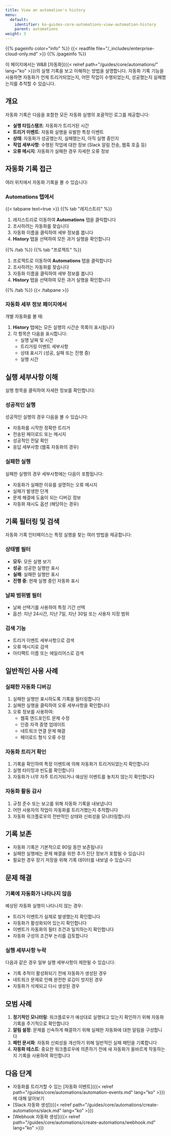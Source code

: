 ```yaml
---
title: View an automation's history
menu:
  default:
    identifier: ko-guides-core-automations-view-automation-history
    parent: automations
weight: 3
---
```


{{% pageinfo color="info" %}}
{{< readfile file="/_includes/enterprise-cloud-only.md" >}}
{{% /pageinfo %}}

이 페이지에서는 W&B [자동화]({{< relref path="/guides/core/automations/" lang="ko" >}})의 실행 기록을 보고 이해하는 방법을 설명합니다. 자동화 기록 기능을 사용하면 자동화가 언제 트리거되었는지, 어떤 작업이 수행되었는지, 성공했는지 실패했는지를 추적할 수 있습니다.

## 개요

자동화 기록은 다음을 포함한 모든 자동화 실행의 포괄적인 로그를 제공합니다:
- **실행 타임스탬프**: 자동화가 트리거된 시간
- **트리거 이벤트**: 자동화 실행을 유발한 특정 이벤트
- **상태**: 자동화가 성공했는지, 실패했는지, 아직 실행 중인지
- **작업 세부사항**: 수행된 작업에 대한 정보 (Slack 알림 전송, 웹훅 호출 등)
- **오류 메시지**: 자동화가 실패한 경우 자세한 오류 정보

## 자동화 기록 접근

여러 위치에서 자동화 기록을 볼 수 있습니다:

### Automations 탭에서

{{< tabpane text=true >}}
{{% tab "레지스트리" %}}
1. 레지스트리로 이동하여 **Automations** 탭을 클릭합니다
2. 조사하려는 자동화를 찾습니다
3. 자동화 이름을 클릭하여 세부 정보를 봅니다
4. **History** 탭을 선택하여 모든 과거 실행을 확인합니다

{{% /tab %}}
{{% tab "프로젝트" %}}
1. 프로젝트로 이동하여 **Automations** 탭을 클릭합니다
2. 조사하려는 자동화를 찾습니다
3. 자동화 이름을 클릭하여 세부 정보를 봅니다
4. **History** 탭을 선택하여 모든 과거 실행을 확인합니다

{{% /tab %}}
{{< /tabpane >}}

### 자동화 세부 정보 페이지에서

개별 자동화를 볼 때:
1. **History** 탭에는 모든 실행의 시간순 목록이 표시됩니다
2. 각 항목은 다음을 표시합니다:
   - 실행 날짜 및 시간
   - 트리거링 이벤트 세부사항
   - 상태 표시기 (성공, 실패 또는 진행 중)
   - 실행 시간

## 실행 세부사항 이해

실행 항목을 클릭하여 자세한 정보를 확인합니다:

### 성공적인 실행
성공적인 실행의 경우 다음을 볼 수 있습니다:
- 자동화를 시작한 정확한 트리거
- 전송된 페이로드 또는 메시지
- 성공적인 전달 확인
- 응답 세부사항 (웹훅 자동화의 경우)

### 실패한 실행
실패한 실행의 경우 세부사항에는 다음이 포함됩니다:
- 자동화가 실패한 이유를 설명하는 오류 메시지
- 실패가 발생한 단계
- 문제 해결에 도움이 되는 디버깅 정보
- 자동화 재시도 옵션 (해당하는 경우)

## 기록 필터링 및 검색

자동화 기록 인터페이스는 특정 실행을 찾는 여러 방법을 제공합니다:

### 상태별 필터
- **모두**: 모든 실행 보기
- **성공**: 성공한 실행만 표시
- **실패**: 실패한 실행만 표시
- **진행 중**: 현재 실행 중인 자동화 표시

### 날짜 범위별 필터
- 날짜 선택기를 사용하여 특정 기간 선택
- 옵션: 지난 24시간, 지난 7일, 지난 30일 또는 사용자 지정 범위

### 검색 기능
- 트리거 이벤트 세부사항으로 검색
- 오류 메시지로 검색
- 아티팩트 이름 또는 에일리어스로 검색

## 일반적인 사용 사례

### 실패한 자동화 디버깅
1. 실패한 실행만 표시하도록 기록을 필터링합니다
2. 실패한 실행을 클릭하여 오류 세부사항을 확인합니다
3. 오류 정보를 사용하여:
   - 웹훅 엔드포인트 문제 수정
   - 인증 자격 증명 업데이트
   - 네트워크 연결 문제 해결
   - 페이로드 형식 오류 수정

### 자동화 트리거 확인
1. 기록을 확인하여 특정 이벤트에 의해 자동화가 트리거되었는지 확인합니다
2. 실행 타이밍과 빈도를 확인합니다
3. 자동화가 너무 자주 트리거되거나 예상된 이벤트를 놓치지 않는지 확인합니다

### 자동화 활동 감사
1. 규정 준수 또는 보고를 위해 자동화 기록을 내보냅니다
2. 어떤 사용자의 작업이 자동화를 트리거했는지 추적합니다
3. 자동화 워크플로우의 전반적인 상태와 신뢰성을 모니터링합니다

## 기록 보존

- 자동화 기록은 기본적으로 90일 동안 보존됩니다
- 실패한 실행에는 문제 해결을 위한 추가 진단 정보가 포함될 수 있습니다
- 필요한 경우 장기 저장을 위해 기록 데이터를 내보낼 수 있습니다

## 문제 해결

### 기록에 자동화가 나타나지 않음
예상된 자동화 실행이 나타나지 않는 경우:
- 트리거 이벤트가 실제로 발생했는지 확인합니다
- 자동화가 활성화되어 있는지 확인합니다
- 이벤트가 자동화의 필터 조건과 일치하는지 확인합니다
- 자동화 구성의 조건부 논리를 검토합니다

### 실행 세부사항 누락
다음과 같은 경우 일부 실행 세부사항이 제한될 수 있습니다:
- 기록 추적이 활성화되기 전에 자동화가 생성된 경우
- 네트워크 문제로 인해 완전한 로깅이 방지된 경우
- 자동화가 삭제되고 다시 생성된 경우

## 모범 사례

1. **정기적인 모니터링**: 워크플로우가 예상대로 실행되고 있는지 확인하기 위해 자동화 기록을 주기적으로 확인합니다
2. **알림 설정**: 문제를 신속하게 해결하기 위해 실패한 자동화에 대한 알림을 구성합니다
3. **패턴 문서화**: 자동화 신뢰성을 개선하기 위해 일반적인 실패 패턴을 기록합니다
4. **자동화 테스트**: 중요한 워크플로우에 의존하기 전에 새 자동화가 올바르게 작동하는지 기록을 사용하여 확인합니다

## 다음 단계
- 자동화를 트리거할 수 있는 [자동화 이벤트]({{< relref path="/guides/core/automations/automation-events.md" lang="ko" >}})에 대해 알아보기
- [Slack 자동화 생성]({{< relref path="/guides/core/automations/create-automations/slack.md" lang="ko" >}})
- [Webhook 자동화 생성]({{< relref path="/guides/core/automations/create-automations/webhook.md" lang="ko" >}})